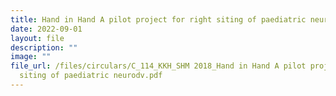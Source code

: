 ```yaml
---
title: Hand in Hand A pilot project for right siting of paediatric neurodv
date: 2022-09-01
layout: file
description: ""
image: ""
file_url: /files/circulars/C_114_KKH_SHM 2018_Hand in Hand A pilot project for right
  siting of paediatric neurodv.pdf
---
```


